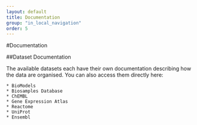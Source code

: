 ```yaml
---
layout: default
title: Documentation
group: "in_local_navigation"
order: 5
---
```

#Documentation
	
##Dataset Documentation
	
The available datasets each have their own documentation describing how the data are organised. You can also access them directly here:

    * BioModels
    * Biosamples Database
    * ChEMBL
    * Gene Expression Atlas 
    * Reactome
    * UniProt
    * Ensembl
